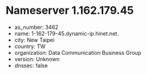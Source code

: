 # Nameserver 1.162.179.45

* as_number: 3462
* name: 1-162-179-45.dynamic-ip.hinet.net.
* city: New Taipei
* country: TW
* organization: Data Communication Business Group
* version: Unknown
* dnssec: false
